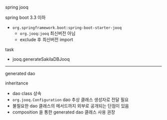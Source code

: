 spring jooq

spring boot 3.3 이하
- `org.springframework.boot:spring-boot-starter-jooq` 
  - `org.jooq:jooq` 최신버전 아님
  - exclude 후 최신버전 import

task
- jooq.generateSakilaDBJooq

---

generated dao

inheritance
- dao class 상속
- `org.jooq.Configuration` dao 추상 클래스 생성자로 전달 필요
- 불필요한 dao 클래스의 메서드까지 외부로 공개되는 단점이 있음
- composition 을 통한 generated dao 클래스 사용 권장
